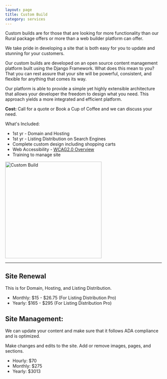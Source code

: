 ```yaml
---
layout: page
title: Custom Build
category: services
---
```


<p>Custom builds are for those that are looking for more functionality than our Rural package offers or more than a web builder platform can offer.</p>

<p>We take pride in developing a site that is both easy for you to update and stunning for your customers.</p>

<p>Our custom builds are developed on an open source content management platform built using the Django Framework. What does this mean to you? That you can rest assure that your site will be powerful, consistent, and flexible for anything that comes its way.</p>

<p>Our platform is able to provide a simple yet highly extensible architecture that allows your developer the freedom to design what you need. This approach yields a more integrated and efficient platform.</p>

<p><strong>Cost:</strong> Call for a quote or Book a Cup of Coffee and we can discuss your need.

<div class="row">
<div class="col-sm-6">
<p>What's Included:</p>
<ul>
  <li>1st yr - Domain and Hosting</li>
  <li>1st yr - Listing Distribution on Search Engines</li>
  <li>Complete custom design including shopping carts</li>
  <li>Web Accessibility - <a href="https://www.w3.org/WAI/intro/wcag" target="blank" title="WCSG2.0 Overview">WCAG2.0 Overview</a></li>
  <li>Training to manage site</li>
</ul>
</div>
<div class="col-sm-6">
<img src="{{baseurl}}/img/portfolio/customdevelopment.png" alt="Custom Build" width="310px">
</div>
</div>

<hr/>

<h2>Site Renewal</h2>
<p>This is for Domain, Hosting, and Listing Distribution.</p>
<ul>
  <li>Monthly: $15 - $26.75 (For Listing Distribution Pro)</li>
  <li>Yearly:  $165 - $295 (For Listing Distribution Pro)</li>
</ul>

<h2>Site Management:</h2>
<p>We can update your content and make sure that it follows ADA compliance and is optimized.</p>
<p>Make changes and edits to the site. Add or remove images, pages, and sections.</p>
<ul>
  <li>Hourly:  $70</li>
  <li>Monthly: $275</li>
  <li>Yearly:  $3013</li>
</ul>

&nbsp;
